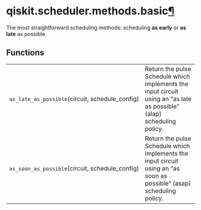 <span id="qiskit-scheduler-methods-basic" />

# qiskit.scheduler.methods.basic[¶](#module-qiskit.scheduler.methods.basic "Permalink to this headline")

The most straightforward scheduling methods: scheduling **as early** or **as late** as possible.

## Functions

|                                                  |                                                                                                                       |
| ------------------------------------------------ | --------------------------------------------------------------------------------------------------------------------- |
| `as_late_as_possible`(circuit, schedule\_config) | Return the pulse Schedule which implements the input circuit using an “as late as possible” (alap) scheduling policy. |
| `as_soon_as_possible`(circuit, schedule\_config) | Return the pulse Schedule which implements the input circuit using an “as soon as possible” (asap) scheduling policy. |
